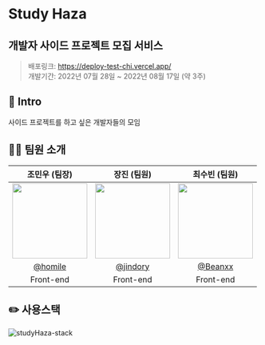 # Study Haza
## 개발자 사이드 프로젝트 모집 서비스
>배포링크: https://deploy-test-chi.vercel.app/  
>개발기간: 2022년 07월 28일 ~ 2022년 08월 17일 (약 3주)

## 📌 Intro
사이드 프로젝트를 하고 싶은 개발자들의 모임

## 🙋‍♂️ 팀원 소개
|조민우 (팀장)|장진 (팀원)|최수빈 (팀원)|
|:-:|:-:|:-:|
|<img src="https://avatars.githubusercontent.com/u/56163157?v=4" width=150px/>|<img src="https://avatars.githubusercontent.com/u/22221941?v=4" width=150px/>|<img src="https://avatars.githubusercontent.com/u/64299610?v=4" width=150px/>|
|[@homile](https://github.com/homile)|[@jindory](https://github.com/jindory)|[@Beanxx](https://github.com/Beanxx)|
|Front-end|Front-end|Front-end|Back-end|Back-end|

## ✏️ 사용스택
![studyHaza-stack](https://user-images.githubusercontent.com/56163157/197424928-0b0de322-713a-4b41-be46-ca5bc5524873.png)
